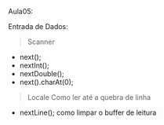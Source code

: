 Aula05:

Entrada de Dados:

> Scanner
* next();
* nextInt();
* nextDouble();
* next().charAt(0);

> Locale
Como ler até a quebra de linha
* nextLine();
como limpar o buffer de leitura
